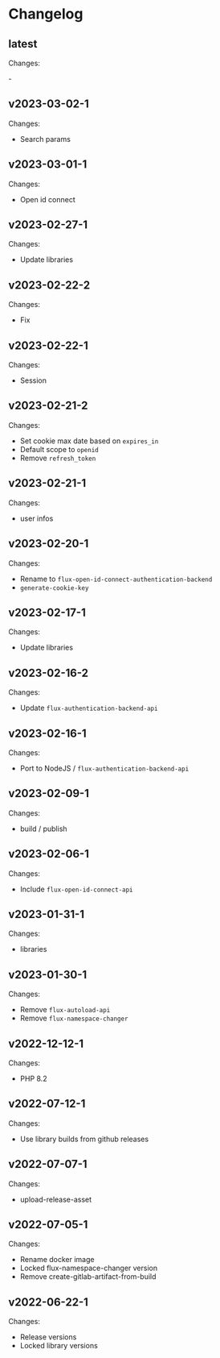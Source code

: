 # Changelog

## latest

Changes:

\-

## v2023-03-02-1

Changes:

- Search params

## v2023-03-01-1

Changes:

- Open id connect

## v2023-02-27-1

Changes:

- Update libraries

## v2023-02-22-2

Changes:

- Fix

## v2023-02-22-1

Changes:

- Session

## v2023-02-21-2

Changes:

- Set cookie max date based on `expires_in`
- Default scope to `openid`
- Remove `refresh_token`

## v2023-02-21-1

Changes:

- user infos

## v2023-02-20-1

Changes:

- Rename to `flux-open-id-connect-authentication-backend`
- `generate-cookie-key`

## v2023-02-17-1

Changes:

- Update libraries

## v2023-02-16-2

Changes:

- Update `flux-authentication-backend-api`

## v2023-02-16-1

Changes:

- Port to NodeJS / `flux-authentication-backend-api`

## v2023-02-09-1

Changes:

- build / publish

## v2023-02-06-1

Changes:

- Include `flux-open-id-connect-api`

## v2023-01-31-1

Changes:

- libraries

## v2023-01-30-1

Changes:

- Remove `flux-autoload-api`
- Remove `flux-namespace-changer`

## v2022-12-12-1

Changes:

- PHP 8.2

## v2022-07-12-1

Changes:

- Use library builds from github releases

## v2022-07-07-1

Changes:

- upload-release-asset

## v2022-07-05-1

Changes:

- Rename docker image
- Locked flux-namespace-changer version
- Remove create-gitlab-artifact-from-build

## v2022-06-22-1

Changes:

- Release versions
- Locked library versions
